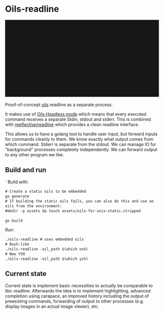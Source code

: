 # Oils-readline

![A gif with a presentation of the readline](./demo.gif)

Proof-of-concept [oils](https://oils.pub/) readline as a separate process.

It makes use of [Oils Headless mode](https://oils.pub/release/latest/doc/headless.html) which means that every executed command receives a separate Stdin, stdout and stderr.
This is combined with [reeflective/readline](https://github.com/reeflective/readline) which provides a clean readline interface.

This allows us to have a golang tool to handle user input, but forward inputs for commands cleanly to them.
We know exactly what output comes from which command. Stderr is separate from the stdout.
We can manage IO for "background" processes completely independently.
We can forward output to any other program we like.

## Build and run
`
Build with:

```shell
# Create a static oils to be embedded
go generate
# If building the static oils fails, you can also do this and use an oils from the environment:
#mkdir -p assets && touch assets/oils-for-unix-static.stripped

go build
```

Run:

```shell
./oils-readline # uses embedded oils
# Bash-like
./oils-readline -oil_path $(which osh)
# New YSH
./oils-readline -oil_path $(which ysh)
```

## Current state

Current state is implement basic necessities to actually be comparable to libc readline.
Afterwards the idea is to implement highlighting, advanced completion using carapace, an improved history including the output of preexisting commands, forwarding of output to other processes (e.g. display images in an actual image viewer), etc.
